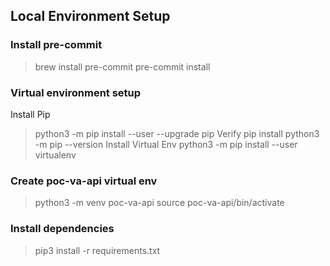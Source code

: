 ## Local Environment Setup
### Install pre-commit
>  brew install pre-commit
>  pre-commit install

### Virtual environment setup
 Install Pip
 > python3 -m pip install --user --upgrade pip
 Verify pip install
 > python3 -m pip --version
Install Virtual Env
> python3 -m pip install --user virtualenv

### Create poc-va-api virtual env
> python3 -m venv poc-va-api
> source poc-va-api/bin/activate

### Install dependencies
> pip3 install -r requirements.txt